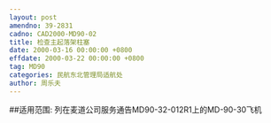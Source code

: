 ```yaml
---
layout: post
amendno: 39-2831
cadno: CAD2000-MD90-02
title: 检查主起落架柱塞
date: 2000-03-16 00:00:00 +0800
effdate: 2000-03-22 00:00:00 +0800
tag: MD90
categories: 民航东北管理局适航处
author: 周乐夫
---
```


##适用范围:
列在麦道公司服务通告MD90-32-012R1上的MD-90-30飞机

